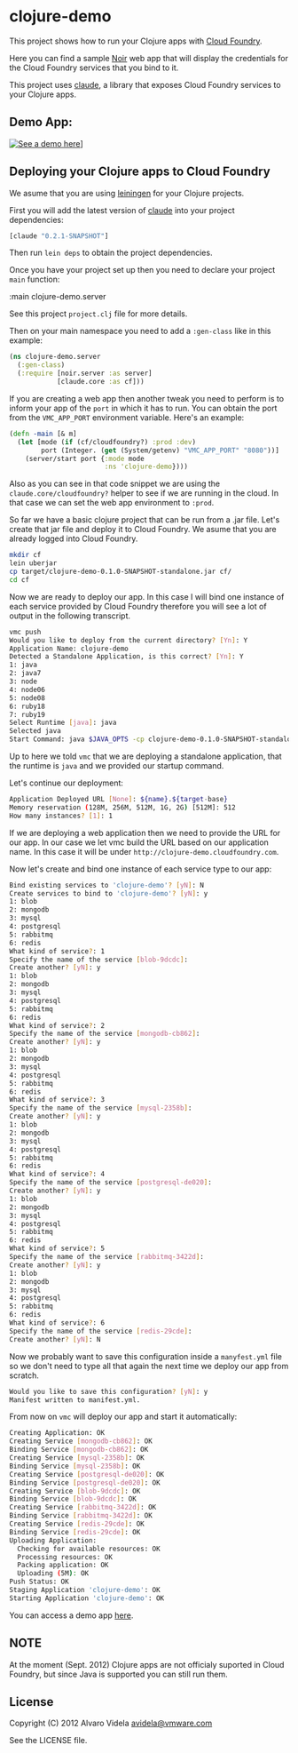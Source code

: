 # clojure-demo

This project shows how to run your Clojure apps with [Cloud Foundry](http://cloudfoundry.com).

Here you can find a sample [Noir](http://webnoir.org) web app that will display the credentials for the Cloud Foundry services that you bind to it.

This project uses [claude](http://github.com/videlalvaro/claude), a library that exposes Cloud Foundry services to your Clojure apps.

## Demo App:

[![See a demo here](https://raw.github.com/videlalvaro/cloudfoundry-clojure-demo/master/doc/cljcf.png)](http://clojure-demo.cloudfoundry.com)]

## Deploying your Clojure apps to Cloud Foundry

We asume that you are using [leiningen](https://github.com/technomancy/leiningen) for your Clojure projects.

First you will add the latest version of [claude](http://github.com/videlalvaro/claude) into your project dependencies:

```clojure
[claude "0.2.1-SNAPSHOT"]
```

Then run `lein deps` to obtain the project dependencies.

Once you have your project set up then you  need to declare your project `main` function:

  :main clojure-demo.server

See this project `project.clj` file for more details.

Then on your main namespace you need to add a `:gen-class` like in this example:

```clojure
(ns clojure-demo.server
  (:gen-class)
  (:require [noir.server :as server]
            [claude.core :as cf]))
```

If you are creating a web app then another tweak you need to perform is to inform your app of the `port` in which it has to run. You can obtain the port from the `VMC_APP_PORT` environment variable. Here's an example:

```clojure
(defn -main [& m]
  (let [mode (if (cf/cloudfoundry?) :prod :dev)
        port (Integer. (get (System/getenv) "VMC_APP_PORT" "8080"))]
    (server/start port {:mode mode
                        :ns 'clojure-demo})))
```

Also as you can see in that code snippet we are using the `claude.core/cloudfoundry?` helper to see if we are running in the cloud. In that case we can set the web app environment to `:prod`.

So far we have a basic clojure project that can be run from a .jar file. Let's create that jar file and deploy it to Cloud Foundry. We asume that you are already logged into Cloud Foundry.

```bash
mkdir cf
lein uberjar
cp target/clojure-demo-0.1.0-SNAPSHOT-standalone.jar cf/
cd cf
```
Now we are ready to deploy our app. In this case I will bind one instance of each service provided by Cloud Foundry therefore you will see a lot of output in the following transcript.

```bash
vmc push
Would you like to deploy from the current directory? [Yn]: Y
Application Name: clojure-demo
Detected a Standalone Application, is this correct? [Yn]: Y
1: java
2: java7
3: node
4: node06
5: node08
6: ruby18
7: ruby19
Select Runtime [java]: java
Selected java
Start Command: java $JAVA_OPTS -cp clojure-demo-0.1.0-SNAPSHOT-standalone.jar clojure_demo.server
```

Up to here we told `vmc` that we are deploying a standalone application, that the runtime is `java` and we provided our startup command.

Let's continue our deployment:

```bash
Application Deployed URL [None]: ${name}.${target-base}
Memory reservation (128M, 256M, 512M, 1G, 2G) [512M]: 512
How many instances? [1]: 1
```

If we are deploying a web application then we need to provide the URL for our app. In our case we let vmc build the URL based on our application name. In this case it will be under `http://clojure-demo.cloudfoundry.com`.

Now let's create and bind one instance of each service type to our app:

```bash
Bind existing services to 'clojure-demo'? [yN]: N
Create services to bind to 'clojure-demo'? [yN]: y
1: blob
2: mongodb
3: mysql
4: postgresql
5: rabbitmq
6: redis
What kind of service?: 1
Specify the name of the service [blob-9dcdc]:
Create another? [yN]: y
1: blob
2: mongodb
3: mysql
4: postgresql
5: rabbitmq
6: redis
What kind of service?: 2
Specify the name of the service [mongodb-cb862]:
Create another? [yN]: y
1: blob
2: mongodb
3: mysql
4: postgresql
5: rabbitmq
6: redis
What kind of service?: 3
Specify the name of the service [mysql-2358b]:
Create another? [yN]: y
1: blob
2: mongodb
3: mysql
4: postgresql
5: rabbitmq
6: redis
What kind of service?: 4
Specify the name of the service [postgresql-de020]:
Create another? [yN]: y
1: blob
2: mongodb
3: mysql
4: postgresql
5: rabbitmq
6: redis
What kind of service?: 5
Specify the name of the service [rabbitmq-3422d]:
Create another? [yN]: y
1: blob
2: mongodb
3: mysql
4: postgresql
5: rabbitmq
6: redis
What kind of service?: 6
Specify the name of the service [redis-29cde]:
Create another? [yN]: N
```

Now we probably want to save this configuration inside a `manyfest.yml` file so we don't need to type all that again the next time we deploy our app from scratch.

```bash
Would you like to save this configuration? [yN]: y
Manifest written to manifest.yml.
```

From now on `vmc` will deploy our app and start it automatically:

```bash
Creating Application: OK
Creating Service [mongodb-cb862]: OK
Binding Service [mongodb-cb862]: OK
Creating Service [mysql-2358b]: OK
Binding Service [mysql-2358b]: OK
Creating Service [postgresql-de020]: OK
Binding Service [postgresql-de020]: OK
Creating Service [blob-9dcdc]: OK
Binding Service [blob-9dcdc]: OK
Creating Service [rabbitmq-3422d]: OK
Binding Service [rabbitmq-3422d]: OK
Creating Service [redis-29cde]: OK
Binding Service [redis-29cde]: OK
Uploading Application:
  Checking for available resources: OK
  Processing resources: OK
  Packing application: OK
  Uploading (5M): OK
Push Status: OK
Staging Application 'clojure-demo': OK
Starting Application 'clojure-demo': OK
```

You can access a demo app [here](http://clojure-demo.cloudfoundry.com/).

## NOTE

At the moment (Sept. 2012) Clojure apps are not officialy suported in Cloud Foundry, but since Java is supported you can still run them.

## License

Copyright (C) 2012 Alvaro Videla <avidela@vmware.com>

See the LICENSE file.

